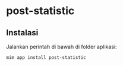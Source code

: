 # post-statistic

## Instalasi

Jalankan perintah di bawah di folder aplikasi:

```
mim app install post-statistic
```
